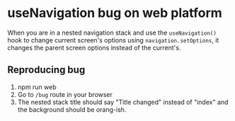 # useNavigation bug on web platform

When you are in a nested navigation stack and use the `useNavigation()` hook to change current screen's options using `navigation.setOptions`, it changes the parent screen options instead of the current's.

## Reproducing bug

1. npm run web
2. Go to `/bug` route in your browser
3. The nested stack title should say "Title changed" instead of "index" and the background should be orang-ish.



